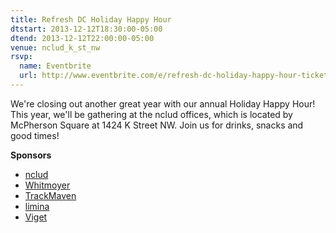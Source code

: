 ```yaml
---
title: Refresh DC Holiday Happy Hour
dtstart: 2013-12-12T18:30:00-05:00
dtend: 2013-12-12T22:00:00-05:00
venue: nclud_k_st_nw
rsvp:
  name: Eventbrite
  url: http://www.eventbrite.com/e/refresh-dc-holiday-happy-hour-tickets-9504232415
---
```


We're closing out another great year with our annual Holiday Happy Hour! This year, we'll be gathering at the nclud offices, which is located by McPherson Square at 1424 K Street NW. Join us for drinks, snacks and good times!

**Sponsors**

- [nclud](http://nclud.com/)
- [Whitmoyer](http://whitmoyer.com/)
- [TrackMaven](http://trackmaven.com/)
- [limina](http://limina-ao.com/)
- [Viget](http://viget.com/)